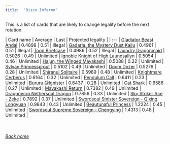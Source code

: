 ```yaml
---
title:  "Disco Inferno"
---
```


This is a list of cards that are likely to change legality before the next rotation.

| Card name | Average | Last | Projected legality |
| :-- |
[Gladiator Beast Andal](https://db.ygoprodeck.com/card/?search=Gladiator%20Beast%20Andal) | 0.4898 | 0.51 | Illegal |
[Gadarla, the Mystery Dust Kaiju](https://db.ygoprodeck.com/card/?search=Gadarla,%20the%20Mystery%20Dust%20Kaiju) | 0.4961 | 0.51 | Illegal |
[Toon Briefcase](https://db.ygoprodeck.com/card/?search=Toon%20Briefcase) | 0.4986 | 0.52 | Illegal |
[Laundry Dragonmaid](https://db.ygoprodeck.com/card/?search=Laundry%20Dragonmaid) | 0.5026 | 0.49 | Unlimited |
[Ignoble Knight of High Laundsallyn](https://db.ygoprodeck.com/card/?search=Ignoble%20Knight%20of%20High%20Laundsallyn) | 0.5054 | 0.46 | Unlimited |
[Hajun, the Winged Mayakashi](https://db.ygoprodeck.com/card/?search=Hajun,%20the%20Winged%20Mayakashi) | 0.5088 | 0.22 | Unlimited |
[Sylvan Princessprout](https://db.ygoprodeck.com/card/?search=Sylvan%20Princessprout) | 0.5102 | 0.49 | Unlimited |
[Doom Dozer](https://db.ygoprodeck.com/card/?search=Doom%20Dozer) | 0.5279 | 0.28 | Unlimited |
[Shiranui Solitaire](https://db.ygoprodeck.com/card/?search=Shiranui%20Solitaire) | 0.5989 | 0.48 | Unlimited |
[Knightmare Cerberus](https://db.ygoprodeck.com/card/?search=Knightmare%20Cerberus) | 0.6164 | 0.32 | Unlimited |
[Pendulum Call](https://db.ygoprodeck.com/card/?search=Pendulum%20Call) | 0.6411 | 0.23 | Unlimited |
[Bururu @Ignister](https://db.ygoprodeck.com/card/?search=Bururu%20@Ignister) | 0.6437 | 0.28 | Unlimited |
[Cat Shark](https://db.ygoprodeck.com/card/?search=Cat%20Shark) | 0.6586 | 0.27 | Unlimited |
[Mayakashi Return](https://db.ygoprodeck.com/card/?search=Mayakashi%20Return) | 0.7382 | 0.49 | Unlimited |
[Dragonecro Nethersoul Dragon](https://db.ygoprodeck.com/card/?search=Dragonecro%20Nethersoul%20Dragon) | 0.7856 | 0.33 | Unlimited |
[Sky Striker Ace - Zeke](https://db.ygoprodeck.com/card/?search=Sky%20Striker%20Ace%20-%20Zeke) | 0.7892 | 0.37 | Unlimited |
[Swordsoul Sinister Sovereign - Qixing Longyuan](https://db.ygoprodeck.com/card/?search=Swordsoul%20Sinister%20Sovereign%20-%20Qixing%20Longyuan) | 0.9843 | 0.43 | Unlimited |
[Beautunaful Princess](https://db.ygoprodeck.com/card/?search=Beautunaful%20Princess) | 1.2224 | 0.45 | Unlimited |
[Swordsoul Supreme Sovereign - Chengying](https://db.ygoprodeck.com/card/?search=Swordsoul%20Supreme%20Sovereign%20-%20Chengying) | 1.4313 | 0.48 | Unlimited |

<br>

###### [Back home](index)